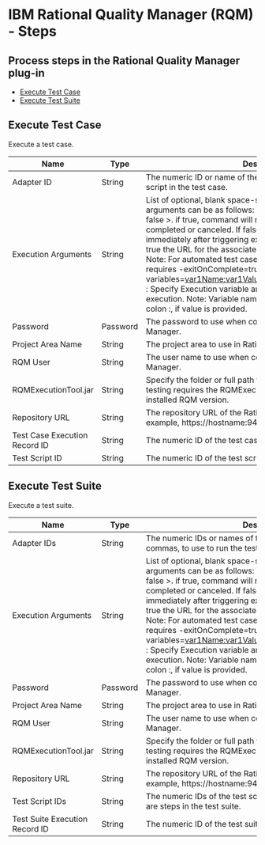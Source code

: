 
# IBM Rational Quality Manager (RQM) - Steps

## Process steps in the Rational Quality Manager plug-in

* [Execute Test Case](#execute_test_case)
* [Execute Test Suite](#execute_test_suite)


## Execute Test Case

Execute a test case.


| Name | Type | Description                                                                                                          | Required |
| ---- | ---- | -------------------------------------------------------------------------------------------------------------------- | -------- |
| Adapter ID | String | The numeric ID or name of the adapter to use to run the test script in the test case. | No |
| Execution Arguments | String | List of optional, blank space-separated arguments. The arguments can be as follows: 1. -exitOnComplete=< true or false >. if true, command will not exit until execution is completed or canceled. If false (default), command will exit immediately after triggering execution. 2. -printResultUrl=<true or false> : If true the URL for the associated execution result will be logged. Note: For automated test case execution, this option also requires -exitOnComplete=true to be specified. 3. -variables=<var1Name:var1Value,var2Name:,va3Name:var3Value> : Specify Execution variable and optional values to be passed to execution. Note: Variable name and value are separated by colon :, if value is provided. | No |
| Password | Password | The password to use when connecting to Rational Quality Manager. | Yes |
| Project Area Name | String | The project area to use in Rational Quality Manager. | Yes |
| RQM User | String | The user name to use when connecting to Rational Quality Manager. | Yes |
| RQMExecutionTool.jar | String | Specify the folder or full path to the RQMExecutionTool.jar. RQM testing requires the RQMExecutionTool.jar that matches the installed RQM version. | Yes |
| Repository URL | String | The repository URL of the Rational Quality Manager server. For example, https://hostname:9443/qm. | Yes |
| Test Case Execution Record ID | String | The numeric ID of the test case execution record to run. | Yes |
| Test Script ID | String | The numeric ID of the test script to run in the test case. | No |

## Execute Test Suite

Execute a test suite.


| Name | Type | Description                                                                                                          | Required |
| ---- | ---- | -------------------------------------------------------------------------------------------------------------------- | -------- |
| Adapter IDs | String | The numeric IDs or names of the adapters, separated by commas, to use to run the test scripts in the test suite. | No |
| Execution Arguments | String | List of optional, blank space-separated arguments. The arguments can be as follows: 1. -exitOnComplete=< true or false >. if true, command will not exit until execution is completed or canceled. If false (default), command will exit immediately after triggering execution. 2. -printResultUrl=<true or false> : If true the URL for the associated execution result will be logged. Note: For automated test case execution, this option also requires -exitOnComplete=true to be specified. 3. -variables=<var1Name:var1Value,var2Name:,va3Name:var3Value> : Specify Execution variable and optional values to be passed to execution. Note: Variable name and value are separated by colon :, if value is provided. | No |
| Password | Password | The password to use when connecting to Rational Quality Manager. | Yes |
| Project Area Name | String | The project area to use in Rational Quality Manager. | Yes |
| RQM User | String | The user name to use when connecting to Rational Quality Manager. | Yes |
| RQMExecutionTool.jar | String | Specify the folder or full path to the RQMExecutionTool.jar. RQM testing requires the RQMExecutionTool.jar that matches the installed RQM version. | Yes |
| Repository URL | String | The repository URL of the Rational Quality Manager server. For example, https://hostname:9443/qm. | Yes |
| Test Script IDs | String | The numeric IDs of the test scripts, separated by commas, that are steps in the test suite. | No |
| Test Suite Execution Record ID | String | The numeric ID of the test suite execution record to run. | Yes |



